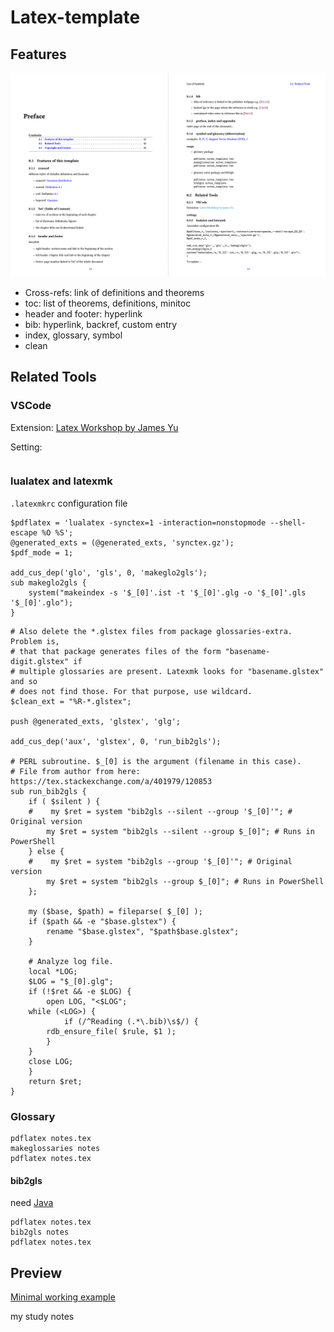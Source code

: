 # Latex-template

## Features
![](Preface.png)
- Cross-refs: link of definitions and theorems
- toc: list of theorems, definitions, minitoc
- header and footer: hyperlink
- bib: hyperlink, backref, custom entry
- index, glossary, symbol
- clean

## Related Tools

### VSCode
Extension: [Latex Workshop by James Yu](https://marketplace.visualstudio.com/items?itemName=James-Yu.latex-workshop)

Setting:
```
```

###  lualatex and latexmk
`.latexmkrc` configuration file
```
$pdflatex = 'lualatex -synctex=1 -interaction=nonstopmode --shell-escape %O %S';
@generated_exts = (@generated_exts, 'synctex.gz');
$pdf_mode = 1;

add_cus_dep('glo', 'gls', 0, 'makeglo2gls');
sub makeglo2gls {
    system("makeindex -s '$_[0]'.ist -t '$_[0]'.glg -o '$_[0]'.gls '$_[0]'.glo");
}
```

```
# Also delete the *.glstex files from package glossaries-extra. Problem is,
# that that package generates files of the form "basename-digit.glstex" if
# multiple glossaries are present. Latexmk looks for "basename.glstex" and so
# does not find those. For that purpose, use wildcard.
$clean_ext = "%R-*.glstex";

push @generated_exts, 'glstex', 'glg';

add_cus_dep('aux', 'glstex', 0, 'run_bib2gls');

# PERL subroutine. $_[0] is the argument (filename in this case).
# File from author from here: https://tex.stackexchange.com/a/401979/120853
sub run_bib2gls {
    if ( $silent ) {
    #    my $ret = system "bib2gls --silent --group '$_[0]'"; # Original version
        my $ret = system "bib2gls --silent --group $_[0]"; # Runs in PowerShell
    } else {
    #    my $ret = system "bib2gls --group '$_[0]'"; # Original version
        my $ret = system "bib2gls --group $_[0]"; # Runs in PowerShell
    };

    my ($base, $path) = fileparse( $_[0] );
    if ($path && -e "$base.glstex") {
        rename "$base.glstex", "$path$base.glstex";
    }

    # Analyze log file.
    local *LOG;
    $LOG = "$_[0].glg";
    if (!$ret && -e $LOG) {
        open LOG, "<$LOG";
    while (<LOG>) {
            if (/^Reading (.*\.bib)\s$/) {
        rdb_ensure_file( $rule, $1 );
        }
    }
    close LOG;
    }
    return $ret;
}
```

### Glossary
```
pdflatex notes.tex
makeglossaries notes
pdflatex notes.tex
```

#### bib2gls
need [Java](https://java.com/en/download/)
```
pdflatex notes.tex
bib2gls notes
pdflatex notes.tex
```

## Preview
[Minimal working example](https://github.com/Jue-Xu/Latex-Template-for-Scientific-Style-Book/blob/main/notes_template.pdf)

my study notes
